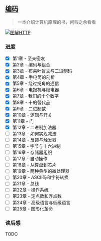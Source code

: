 ## [编码](https://book.douban.com/subject/4822685/)

> 一本介绍计算机原理的书，闲暇之余看看

[![图解HTTP](https://img2.doubanio.com/view/subject/l/public/s27331702.jpg)](https://book.douban.com/subject/4822685/)

### 进度

- [x] 第1章 - 至亲密友
- [x] 第2章 - 编码与组合
- [x] 第3章 - 布莱叶盲文与二进制码
- [x] 第4章 - 手电筒的剖析
- [x] 第5章 - 绕过拐角的通信
- [x] 第6章 - 电报机与继电器
- [x] 第7章 - 我们的十个数字
- [x] 第8章 - 十的替代品
- [x] 第9章 - 二进制数
- [x] 第10章 - 逻辑与开关
- [x] 第11章 - 门
- [x] 第12章 - 二进制加法器
- [ ] 第13章 - 如何实现减法
- [ ] 第14章 - 反馈与触发器
- [ ] 第15章 - 字节与十六进制
- [ ] 第16章 - 存储器组织
- [ ] 第17章 - 自动操作
- [ ] 第18章 - 从算盘到芯片
- [ ] 第19章 - 两种典型的微处理器
- [ ] 第20章 - ASCII码和字符转换
- [ ] 第21章 - 总线
- [ ] 第22章 - 操作系统
- [ ] 第23章 - 定点数和浮点数
- [ ] 第24章 - 高级语言与低级语言
- [ ] 第25章 - 图形化革命

### 读后感

TODO
